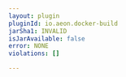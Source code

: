 ```yaml
---
layout: plugin
pluginId: io.aeon.docker-build
jarSha1: INVALID
isJarAvailable: false
error: NONE
violations: []

---
```

